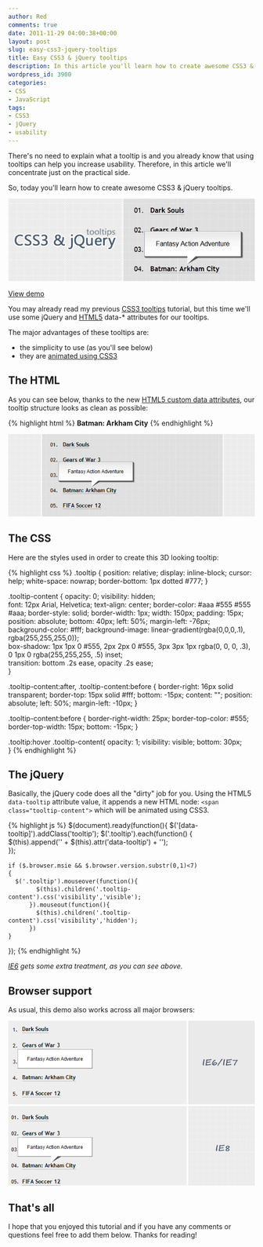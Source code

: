 ```yaml
---
author: Red
comments: true
date: 2011-11-29 04:00:38+00:00
layout: post
slug: easy-css3-jquery-tooltips
title: Easy CSS3 & jQuery tooltips
description: In this article you'll learn how to create awesome CSS3 & jQuery tooltips.
wordpress_id: 3900
categories:
- CSS
- JavaScript
tags:
- CSS3
- jQuery
- usability
---
```


There's no need to explain what a tooltip is and you already know that using tooltips can help you increase usability. Therefore, in this article we'll concentrate just on the practical side.

So, today you'll learn how to create awesome CSS3 & jQuery tooltips.

![CSS3 and jQuery tooltips](/wp-content/uploads/2011/11/css3-jquery-tooltips.png)

<!-- more -->

[View demo](/wp-content/uploads/2011/11/easy-css3-jquery-tooltips-demo.html)

You may already read my previous [CSS3 tooltips](http://www.red-team-design.com/css3-tooltips) tutorial, but this time we'll use some jQuery and [HTML5](http://www.red-team-design.com/create-a-stylish-html5-template-from-scratch) data-* attributes for our tooltips. 

The major advantages of these tooltips are:
	
  * the simplicity to use (as you'll see below)	
  * they are [animated using CSS3](http://www.red-team-design.com/css3-animated-dropdown-menu)

## The HTML

As you can see below, thanks to the new [HTML5 custom data attributes](http://www.red-team-design.com/image-map-with-css3-jquery-tooltips), our tooltip structure looks as clean as possible:    

{% highlight html %}
<b data-tooltip="Fantasy Action Adventure">Batman: Arkham City</b>
{% endhighlight %}

![Easy CSS3 & jQuery tooltips - preview](/wp-content/uploads/2011/11/css3-jquery-tooltips-preview.png)

## The CSS

Here are the styles used in order to create this 3D looking tooltip:

{% highlight css %}
.tooltip {
    position: relative;
    display: inline-block;
    cursor: help;
    white-space: nowrap;
    border-bottom: 1px dotted #777;
}

.tooltip-content {
    opacity: 0;
    visibility: hidden;     
    font: 12px Arial, Helvetica;
    text-align: center;
    border-color: #aaa #555 #555 #aaa;
    border-style: solid;
    border-width: 1px;
    width: 150px;
    padding: 15px;
    position: absolute;
    bottom: 40px;
    left: 50%;
    margin-left: -76px;    
    background-color: #fff;
    background-image: linear-gradient(rgba(0,0,0,.1), rgba(255,255,255,0));     
    box-shadow: 1px 1px 0 #555,
                2px 2px 0 #555,
                3px 3px 1px rgba(0, 0, 0, .3),
                0   1px 0   rgba(255,255,255, .5) inset;                    
    transition: bottom .2s ease, opacity .2s ease;                  
    }
    
.tooltip-content:after,
.tooltip-content:before {
    border-right: 16px solid transparent;
    border-top: 15px solid #fff;
    bottom: -15px;
    content: "";
    position: absolute;
    left: 50%;
    margin-left: -10px;
}

.tooltip-content:before {
    border-right-width: 25px;
    border-top-color: #555;
    border-top-width: 15px;
    bottom: -15px;
}

.tooltip:hover .tooltip-content{
    opacity: 1;
    visibility: visible;
    bottom: 30px;       
}
{% endhighlight %}  

## The jQuery

Basically, the jQuery code does all the "dirty" job for you. Using the HTML5 `data-tooltip` attribute value, it appends a new HTML node: `<span class="tooltip-content">` which will be animated using CSS3.

{% highlight js %}
$(document).ready(function(){
    $('[data-tooltip]').addClass('tooltip');
    $('.tooltip').each(function() {  
        $(this).append('<span class="tooltip-content">' + $(this).attr('data-tooltip') + '</span>');  
    });
    
    if ($.browser.msie && $.browser.version.substr(0,1)<7)
    {
      $('.tooltip').mouseover(function(){
            $(this).children('.tooltip-content').css('visibility','visible');
          }).mouseout(function(){
            $(this).children('.tooltip-content').css('visibility','hidden');
          })
    }
});
{% endhighlight %}

_[IE6](http://www.red-team-design.com/how-to-solve-common-ie-bugs) gets some extra treatment, as you can see above._

## Browser support

As usual, this demo also works across all major browsers:

![Internet Explorer preview](/wp-content/uploads/2011/11/css3-jquery-tooltips-ie.png) 
## That's all

I hope that you enjoyed this tutorial and if you have any comments or questions feel free to add them below. Thanks for reading!